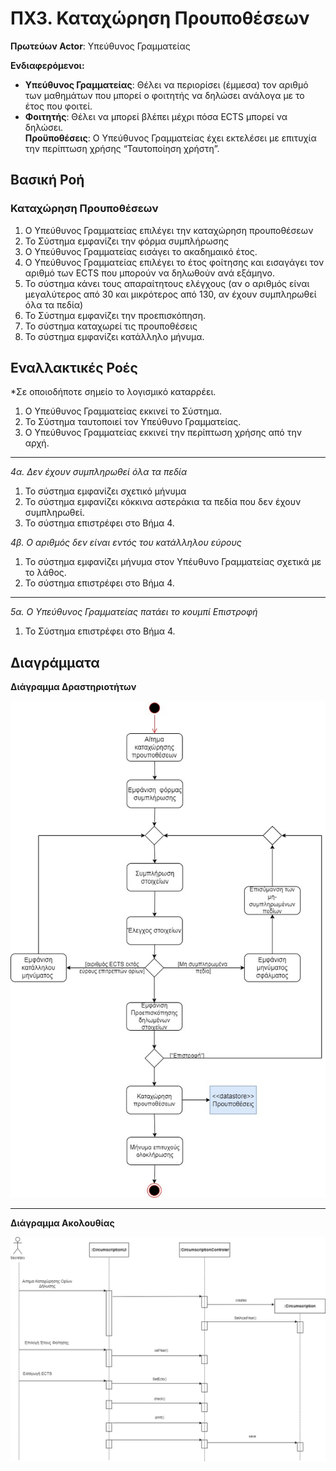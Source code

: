 # ΠΧ3. Καταχώρηση Προυποθέσεων

**Πρωτεύων Actor**: Υπεύθυνος Γραμματείας  

**Ενδιαφερόμενοι:**

- **Υπεύθυνος Γραμματείας**: Θέλει να περιορίσει (έμμεσα) τον αριθμό των μαθημάτων που μπορεί ο φοιτητής να δηλώσει ανάλογα με το έτος που φοιτεί.  
- **Φοιτητής**: Θέλει να μπορεί βλέπει μέχρι πόσα ECTS μπορεί να δηλώσει.  
**Προϋποθέσεις**: Ο Υπεύθυνος Γραμματείας έχει εκτελέσει με επιτυχία την περίπτωση χρήσης “Ταυτοποίηση χρήστη”. 

## Βασική Ροή

### Καταχώρηση Προυποθέσεων
1. Ο Υπεύθυνος Γραμματείας επιλέγει την καταχώρηση προυποθέσεων
2. Το Σύστημα εμφανίζει την φόρμα συμπλήρωσης 
3. Ο Υπεύθυνος Γραμματείας εισάγει το ακαδημαικό έτος.
4. Ο Υπεύθυνος Γραμματείας επιλέγει το έτος φοίτησης και εισαγάγει τον αριθμό των ECTS που μπορούν να δηλωθούν ανά εξάμηνο.
5. Το σύστημα κάνει τους απαραίτητους ελέγχους (αν ο αριθμός είναι μεγαλύτερος από 30 και μικρότερος από 130, αν έχουν συμπληρωθεί όλα τα πεδία)
6. Το Σύστημα εμφανίζει την προεπισκόπηση. 
7. Το σύστημα καταχωρεί τις προυποθέσεις
8. Το σύστημα εμφανίζει κατάλληλο μήνυμα. 


## Εναλλακτικές Ροές

*Σε οποιοδήποτε σημείο το λογισμικό καταρρέει.
1. Ο Υπεύθυνος Γραμματείας εκκινεί το Σύστημα.
2. Το Σύστημα ταυτοποιεί τον Υπεύθυνο Γραμματείας.
3. Ο Υπεύθυνος Γραμματείας εκκινεί την περίπτωση χρήσης από την αρχή.
---
*4α. Δεν έχουν συμπληρωθεί όλα τα πεδία*
1. Το σύστημα εμφανίζει σχετικό μήνυμα
3. Το σύστημα εμφανίζει κόκκινα αστεράκια τα πεδία που δεν έχουν συμπληρωθεί.
4. Το σύστημα επιστρέφει στο Βήμα 4.

*4β. Ο αριθμός δεν είναι εντός του κατάλληλου εύρους*
1. Το σύστημα εμφανίζει μήνυμα στον Υπέυθυνο Γραμματείας σχετικά με το λάθος.
2. Το σύστημα επιστρέφει στο Βήμα 4.
---
*5α. Ο Υπεύθυνος Γραμματείας πατάει το κουμπί Επιστροφή*
1. Το Σύστημα επιστρέφει στο Βήμα 4.



## Διαγράμματα
**Διάγραμμα Δραστηριοτήτων**

![Διάγραμμα Δραστηριοτήτων 3](uml/requirements/UseCase3.jpg)

---
**Διάγραμμα Ακολουθίας**

![Διαγραμμα Ακολουθίας 3](uml/requirements/sequence3.jpg)


